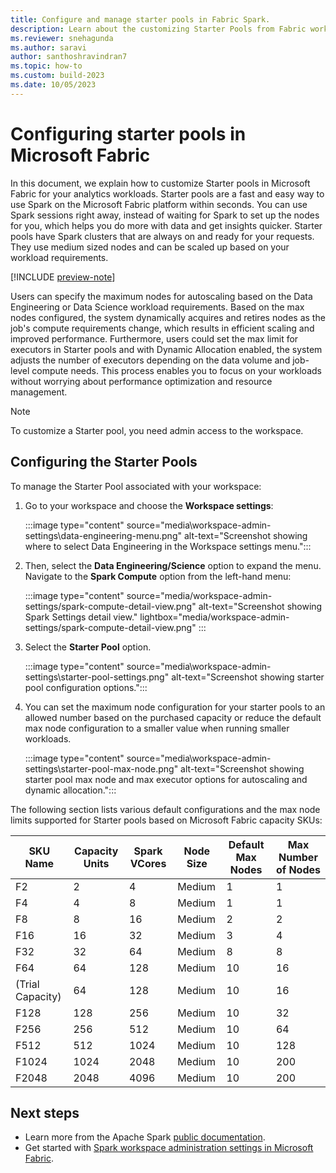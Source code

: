 ```yaml
---
title: Configure and manage starter pools in Fabric Spark.
description: Learn about the customizing Starter Pools from Fabric workspace settings.
ms.reviewer: snehagunda
ms.author: saravi
author: santhoshravindran7
ms.topic: how-to
ms.custom: build-2023
ms.date: 10/05/2023
---
```

# Configuring starter pools in Microsoft Fabric

In this document, we explain how to customize Starter pools in Microsoft Fabric for your analytics workloads. Starter pools are a fast and easy way to use Spark on the Microsoft Fabric platform within seconds. You can use Spark sessions right away, instead of waiting for Spark to set up the nodes for you, which helps you do more with data and get insights quicker.
Starter pools have Spark clusters that are always on and ready for your requests. They use medium sized nodes and can be scaled up based on your workload requirements.

[!INCLUDE [preview-note](../includes/preview-note.md)]

Users can specify the maximum nodes for autoscaling based on the Data Engineering or Data Science workload requirements. Based on the max nodes configured, the system dynamically acquires and retires nodes as the job's compute requirements change, which results in efficient scaling and improved performance. 
Furthermore, users could set the max limit for executors in Starter pools and with Dynamic Allocation enabled, the system adjusts the number of executors depending on the data volume and job-level compute needs. This process enables you to focus on your workloads without worrying about performance optimization and resource management.

> [!NOTE]
> To customize a Starter pool, you need admin access to the workspace.

## Configuring the Starter Pools

To manage the Starter Pool associated with your workspace:

1. Go to your workspace and choose the **Workspace settings**:

   :::image type="content" source="media\workspace-admin-settings\data-engineering-menu.png" alt-text="Screenshot showing where to select Data Engineering in the Workspace settings menu.":::

2. Then, select the **Data Engineering/Science** option to expand the menu. Navigate to the **Spark Compute** option from the left-hand menu:

   :::image type="content" source="media/workspace-admin-settings/spark-compute-detail-view.png" alt-text="Screenshot showing Spark Settings detail view." lightbox="media/workspace-admin-settings/spark-compute-detail-view.png" :::

3. Select the **Starter Pool** option.
   
   :::image type="content" source="media\workspace-admin-settings\starter-pool-settings.png" alt-text="Screenshot showing starter pool configuration options.":::

4. You can set the maximum node configuration for your starter pools to an allowed number based on the purchased capacity or reduce the default max node configuration to a smaller value when running smaller workloads.

   :::image type="content" source="media\workspace-admin-settings\starter-pool-max-node.png" alt-text="Screenshot showing starter pool max node and max executor options for autoscaling and dynamic allocation.":::

The following section lists various default configurations and the max node limits supported for Starter pools based on Microsoft Fabric capacity SKUs:

| SKU Name           | Capacity Units | Spark VCores | Node Size | Default Max Nodes | Max Number of Nodes |
|--------------------|----------------|--------------|-----------|--------------------------------|----------------------|
| F2                 | 2              | 4            | Medium    | 1                              | 1                    |
| F4                 | 4              | 8            | Medium    | 1                              | 1                    |
| F8                 | 8              | 16           | Medium    | 2                              | 2                    |
| F16                | 16             | 32           | Medium    | 3                              | 4                    |
| F32                | 32             | 64           | Medium    | 8                              | 8                    |
| F64                | 64             | 128          | Medium    | 10                             | 16                   |
| (Trial Capacity)   | 64             | 128          | Medium    | 10                             | 16                   |
| F128               | 128            | 256          | Medium    | 10                             | 32                   |
| F256               | 256            | 512          | Medium    | 10                             | 64                   |
| F512               | 512            | 1024         | Medium    | 10                             | 128                  |
| F1024              | 1024           | 2048         | Medium    | 10                             | 200                  |
| F2048              | 2048           | 4096         | Medium    | 10                             | 200                  |


## Next steps

* Learn more from the Apache Spark [public documentation](https://spark.apache.org/docs/latest/configuration.html).
* Get started with [Spark workspace administration settings in Microsoft Fabric](workspace-admin-settings.md).
